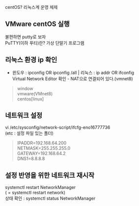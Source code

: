 centOS? 리눅스계 운영 체제

## VMware centOS 실행
불편하면 putty로 보자  
PuTTY(이하 푸티)란? 가상 단말기 프로그램

## 리눅스 환경 ip 확인
+ 윈도우 : ipconfig OR ipconfig /all  |  리눅스 : ip addr OR ifconfig  
Virtual Network Editor 확인 - NAT으로 연결되어 있다.(vmnet8)

> window                        
> vmware(VMnet8)        
> centos[linux]           

## 네트워크 설정
vi /etc/sysconfig/network-script/ifcfg-eno16777736  
(etc : 설정 파일 있는 폴더)  
> IPADDR=192.168.64.200  
NETMASK=255.255.255.0  
GATEWAY=192.168.64.2  
DNS1=8.8.8.8  


## 설정 반영을 위한 네트워크 재시작
systemctl restart NetworkManager  
( = systemctl restart network)   
상태 확인  : systemctl status NetworkManager  
